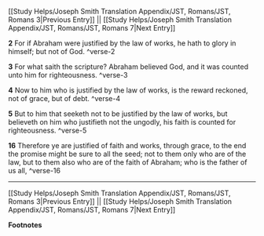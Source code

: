 [[Study Helps/Joseph Smith Translation Appendix/JST, Romans/JST, Romans 3|Previous Entry]]  ||  [[Study Helps/Joseph Smith Translation Appendix/JST, Romans/JST, Romans 7|Next Entry]]

**2**  For if Abraham were justified by the law of works, he hath to glory in himself; but not of God. ^verse-2

**3**  For what saith the scripture? Abraham believed God, and it was counted unto him for righteousness. ^verse-3

**4**  Now to him who is justified by the law of works, is the reward reckoned, not of grace, but of debt. ^verse-4

**5**  But to him that seeketh not to be justified by the law of works, but believeth on him who justifieth not the ungodly, his faith is counted for righteousness. ^verse-5

**16**  Therefore ye are justified of faith and works, through grace, to the end the promise might be sure to all the seed; not to them only who are of the law, but to them also who are of the faith of Abraham; who is the father of us all, ^verse-16


---
[[Study Helps/Joseph Smith Translation Appendix/JST, Romans/JST, Romans 3|Previous Entry]]  ||  [[Study Helps/Joseph Smith Translation Appendix/JST, Romans/JST, Romans 7|Next Entry]]


**Footnotes**
